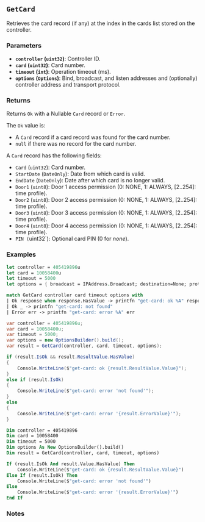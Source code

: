 ## `GetCard`

Retrieves the card record (if any) at the index in the cards list stored on the controller.

### Parameters
- **`controller` (`uint32`)**: Controller ID.
- **`card` (`uint32`)**: Card number.
- **`timeout` (`int`)**: Operation timeout (ms).
- **`options` (`Options`)**: Bind, broadcast, and listen addresses and (optionally) controller address and transport protocol.

### Returns
Returns `Ok` with a Nullable `Card` record  or `Error`. 

The `Ok` value is:
- A `Card` record if a card record was found for the card number.
- `null` if there was no record for the card number.

A `Card` record has the following fields:
  - `Card` (`uint32`): Card number.
  - `StartDate` (`DateOnly`): Date from which card is valid.
  - `EndDate` (`DateOnly`): Date after which card is no longer valid.
  - `Door1` (`uint8`): Door 1 access permission (0: NONE, 1: ALWAYS, [2..254]: time profile).
  - `Door2` (`uint8`): Door 2 access permission (0: NONE, 1: ALWAYS, [2..254]: time profile).
  - `Door3` (`uint8`): Door 3 access permission (0: NONE, 1: ALWAYS, [2..254]: time profile).
  - `Door4` (`uint8`): Door 4 access permission (0: NONE, 1: ALWAYS, [2..254]: time profile).
  - `PIN (`uint32`): Optional card PIN (0 for _none_).

### Examples

```fsharp
let controller = 405419896u
let card = 10058400u
let timeout = 5000
let options = { broadcast = IPAddress.Broadcast; destination=None; protocol=None; debug = true }

match GetCard controller card timeout options with
| Ok response when response.HasValue -> printfn "get-card: ok %A" response.Value
| Ok _ -> printfn "get-card: not found"
| Error err -> printfn "get-card: error %A" err
```

```csharp
var controller = 405419896u;
var card = 10058400u;
var timeout = 5000;
var options = new OptionsBuilder().build();
var result = GetCard(controller, card, timeout, options);

if (result.IsOk && result.ResultValue.HasValue)
{
    Console.WriteLine($"get-card: ok {result.ResultValue.Value}");
}
else if (result.IsOk)
{
    Console.WriteLine($"get-card: error 'not found'");
}
else
{
    Console.WriteLine($"get-card: error '{result.ErrorValue}'");
}
```

```vb
Dim controller = 405419896
Dim card = 10058400
Dim timeout = 5000
Dim options As New OptionsBuilder().build()
Dim result = GetCard(controller, card, timeout, options)

If (result.IsOk And result.Value.HasValue) Then
    Console.WriteLine($"get-card: ok {result.ResultValue.Value}")
Else If (result.IsOk) Then
    Console.WriteLine($"get-card: error 'not found'")
Else
    Console.WriteLine($"get-card: error '{result.ErrorValue}'")
End If
```

### Notes

